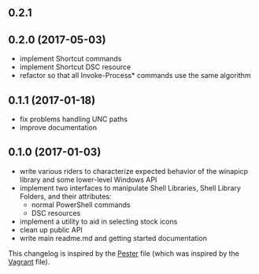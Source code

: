 ## 0.2.1

## 0.2.0 (2017-05-03)
 - implement Shortcut commands
 - implement Shortcut DSC resource
 - refactor so that all Invoke-Process* commands use the same algorithm

## 0.1.1 (2017-01-18)
 - fix problems handling UNC paths
 - improve documentation

## 0.1.0 (2017-01-03)
 - write various riders to characterize expected behavior of the winapicp library and some lower-level Windows API
 - implement two interfaces to manipulate Shell Libraries, Shell Library Folders, and their attributes:
    - normal PowerShell commands
	- DSC resources
 - implement a utility to aid in selecting stock icons
 - clean up public API
 - write main readme.md and getting started documentation

This changelog is inspired by the 
[Pester](https://github.com/pester/Pester/blob/master/CHANGELOG.md) file 
(which was inspired by the
[Vagrant](https://github.com/mitchellh/vagrant/blob/master/CHANGELOG.md) 
file).
